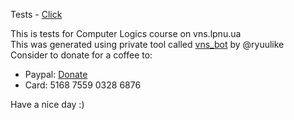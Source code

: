 Tests - [Click](https://raw.githubusercontent.com/eranok/kl_tests_pack_by_ryuulike/main/database_kl_by_ryuulike.txt)

This is tests for Computer Logics course on vns.lpnu.ua  
This was generated using private tool called [vns_bot](https://github.com/eranok/vns_bot) by @ryuulike  
Consider to donate for a coffee to:  
  - Paypal: [Donate](https://www.paypal.com/donate/?hosted_button_id=WJEYAC8SX6676)
  - Card: 5168 7559 0328 6876  

Have a nice day :)
